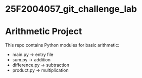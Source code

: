 # 25F2004057_git_challenge_lab
# Arithmetic Project

This repo contains Python modules for basic arithmetic:
- main.py → entry file
- sum.py → addition
- difference.py → subtraction
- product.py → multiplication
